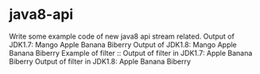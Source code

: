 # java8-api
Write some example code of new java8 api stream related.
Output of JDK1.7:
Mango
Apple
Banana
Biberry
Output of JDK1.8:
Mango
Apple
Banana
Biberry
Example of filter :: 
Output of filter in JDK1.7:
Apple
Banana
Biberry
Output of filter in JDK1.8:
Apple
Banana
Biberry
